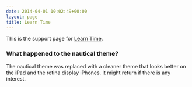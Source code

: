 ```yaml
---
date: 2014-04-01 10:02:49+00:00
layout: page
title: Learn Time
---
```


This is the support page for [Learn Time](http://www.cloudpebbles.com/apps/learn-time/).

### What happened to the nautical theme?

The nautical theme was replaced with a cleaner theme that looks better on the iPad and the retina display iPhones. It might return if there is any interest.
